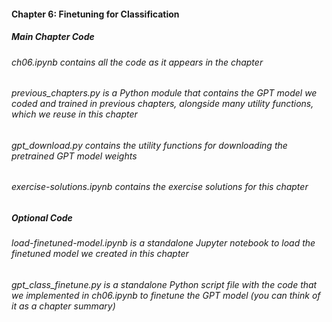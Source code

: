 #### Chapter 6: Finetuning for Classification

##### Main Chapter Code

###### ch06.ipynb contains all the code as it appears in the chapter
###### previous_chapters.py is a Python module that contains the GPT model we coded and trained in previous chapters, alongside many utility functions, which we reuse in this chapter
###### gpt_download.py contains the utility functions for downloading the pretrained GPT model weights
###### exercise-solutions.ipynb contains the exercise solutions for this chapter

##### Optional Code

###### load-finetuned-model.ipynb is a standalone Jupyter notebook to load the finetuned model we created in this chapter
###### gpt_class_finetune.py is a standalone Python script file with the code that we implemented in ch06.ipynb to finetune the GPT model (you can think of it as a chapter summary)